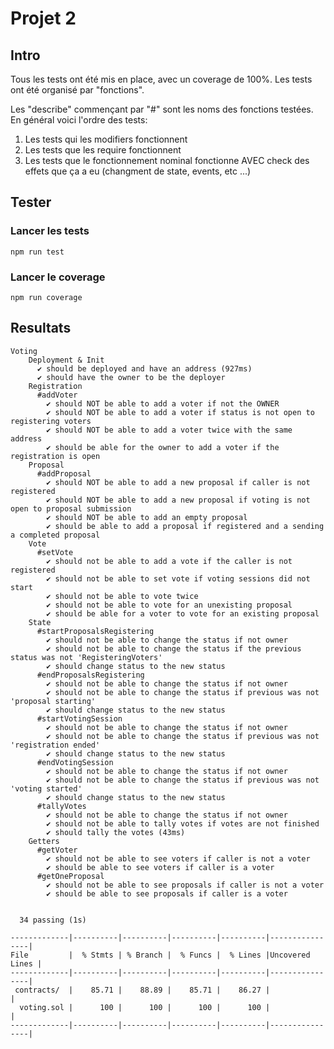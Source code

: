 # Projet 2

## Intro

Tous les tests ont été mis en place, avec un coverage de 100%. Les tests ont été organisé par "fonctions".

Les "describe" commençant par "#" sont les noms des fonctions testées. En général voici l'ordre des tests:

1. Les tests qui les modifiers fonctionnent
2. Les tests que les require fonctionnent
3. Les tests que le fonctionnement nominal fonctionne AVEC check des effets que ça a eu (changment de state, events, etc ...)

## Tester

### Lancer les tests

`npm run test`

### Lancer le coverage

`npm run coverage`

## Resultats

```
Voting
    Deployment & Init
      ✔ should be deployed and have an address (927ms)
      ✔ should have the owner to be the deployer
    Registration
      #addVoter
        ✔ should NOT be able to add a voter if not the OWNER
        ✔ should NOT be able to add a voter if status is not open to registering voters
        ✔ should NOT be able to add a voter twice with the same address
        ✔ should be able for the owner to add a voter if the registration is open
    Proposal
      #addProposal
        ✔ should NOT be able to add a new proposal if caller is not registered
        ✔ should NOT be able to add a new proposal if voting is not open to proposal submission
        ✔ should NOT be able to add an empty proposal
        ✔ should be able to add a proposal if registered and a sending a completed proposal
    Vote
      #setVote
        ✔ should not be able to add a vote if the caller is not registered
        ✔ should not be able to set vote if voting sessions did not start
        ✔ should not be able to vote twice
        ✔ should not be able to vote for an unexisting proposal
        ✔ should be able for a voter to vote for an existing proposal
    State
      #startProposalsRegistering
        ✔ should not be able to change the status if not owner
        ✔ should not be able to change the status if the previous status was not 'RegisteringVoters'
        ✔ should change status to the new status
      #endProposalsRegistering
        ✔ should not be able to change the status if not owner
        ✔ should not be able to change the status if previous was not 'proposal starting'
        ✔ should change status to the new status
      #startVotingSession
        ✔ should not be able to change the status if not owner
        ✔ should not be able to change the status if previous was not 'registration ended'
        ✔ should change status to the new status
      #endVotingSession
        ✔ should not be able to change the status if not owner
        ✔ should not be able to change the status if previous was not 'voting started'
        ✔ should change status to the new status
      #tallyVotes
        ✔ should not be able to change the status if not owner
        ✔ should not be able to tally votes if votes are not finished
        ✔ should tally the votes (43ms)
    Getters
      #getVoter
        ✔ should not be able to see voters if caller is not a voter
        ✔ should be able to see voters if caller is a voter
      #getOneProposal
        ✔ should not be able to see proposals if caller is not a voter
        ✔ should be able to see proposals if caller is a voter


  34 passing (1s)

-------------|----------|----------|----------|----------|----------------|
File         |  % Stmts | % Branch |  % Funcs |  % Lines |Uncovered Lines |
-------------|----------|----------|----------|----------|----------------|
 contracts/  |    85.71 |    88.89 |    85.71 |    86.27 |                |
  voting.sol |      100 |      100 |      100 |      100 |                |
-------------|----------|----------|----------|----------|----------------|
```
